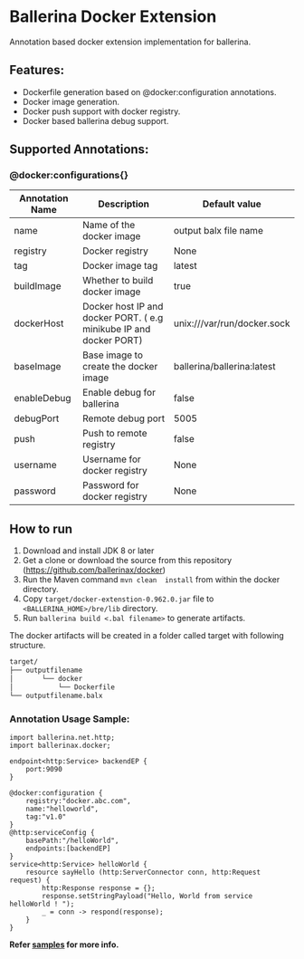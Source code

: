 # Ballerina Docker Extension
 
Annotation based docker extension implementation for ballerina. 

## Features:
- Dockerfile generation based on @docker:configuration annotations. 
- Docker image generation. 
- Docker push support with docker registry.
- Docker based ballerina debug support. 

## Supported Annotations:

### @docker:configurations{}
|**Annotation Name**|**Description**|**Default value**|
|--|--|--|
|name|Name of the docker image|output balx file name|
|registry|Docker registry|None|
|tag|Docker image tag|latest|
|buildImage|Whether to build docker image|true|
|dockerHost|Docker host IP and docker PORT. ( e.g minikube IP and docker PORT)|unix:///var/run/docker.sock|
|baseImage|Base image to create the docker image|ballerina/ballerina:latest|
|enableDebug|Enable debug for ballerina|false|
|debugPort|Remote debug port|5005|
|push|Push to remote registry|false|
|username|Username for docker registry|None|
|password|Password for docker registry|None|


## How to run

1. Download and install JDK 8 or later
2. Get a clone or download the source from this repository (https://github.com/ballerinax/docker)
3. Run the Maven command ``mvn clean  install`` from within the docker directory.
4. Copy ``target/docker-extenstion-0.962.0.jar`` file to ``<BALLERINA_HOME>/bre/lib`` directory.
5. Run ``ballerina build <.bal filename>`` to generate artifacts.

The docker artifacts will be created in a folder called target with following structure.
```bash
target/
├── outputfilename
│   	└── docker
│	      	└── Dockerfile
└── outputfilename.balx
```

### Annotation Usage Sample:
```ballerina
import ballerina.net.http;
import ballerinax.docker;

endpoint<http:Service> backendEP {
    port:9090
}

@docker:configuration {
    registry:"docker.abc.com",
    name:"helloworld",
    tag:"v1.0"
}
@http:serviceConfig {
    basePath:"/helloWorld",
    endpoints:[backendEP]
}
service<http:Service> helloWorld {
    resource sayHello (http:ServerConnector conn, http:Request request) {
        http:Response response = {};
        response.setStringPayload("Hello, World from service helloWorld ! ");
        _ = conn -> respond(response);
    }
}
```
**Refer [samples](samples) for more info.**